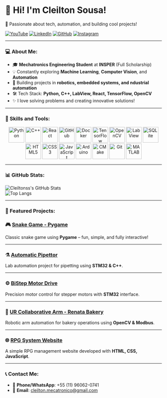 # 👋 Hi! I'm Cleilton Sousa!  

🚀 Passionate about tech, automation, and building cool projects!  

[![YouTube](https://img.shields.io/badge/YouTube-red?style=for-the-badge&logo=youtube&logoColor=white)](https://www.youtube.com/@CleiltonSousa-hw6fj) 
[![LinkedIn](https://img.shields.io/badge/LinkedIn-blue?style=for-the-badge&logo=linkedin&logoColor=white)](https://www.linkedin.com/in/cleiltonss/) 
[![GitHub](https://img.shields.io/badge/GitHub-black?style=for-the-badge&logo=github&logoColor=white)](https://github.com/Cleiltonss) 
[![Instagram](https://img.shields.io/badge/Instagram-E4405F?style=for-the-badge&logo=instagram&logoColor=white)](https://www.instagram.com/cleilton.ss/)  

---

### 💻 About Me:
- 🎓 **Mechatronics Engineering Student** at **INSPER** (Full Scholarship)  
- 💡 Constantly exploring **Machine Learning**, **Computer Vision**, and **Automation**  
- 🔧 Building projects in **robotics, embedded systems, and ndustrial automation**  
- 🛠️ Tech Stack: **Python, C++, LabView, React, TensorFlow, OpenCV**  
- ✨ I love solving problems and creating innovative solutions!  

---

### 🚀 Skills and Tools:
<p align="center">
  <img src="https://cdn.jsdelivr.net/gh/devicons/devicon/icons/python/python-original.svg" width="50" alt="Python"/>
  <img src="https://cdn.jsdelivr.net/gh/devicons/devicon/icons/cplusplus/cplusplus-original.svg" width="50" alt="C++"/>
  <img src="https://cdn.jsdelivr.net/gh/devicons/devicon/icons/react/react-original.svg" width="50" alt="React"/>
  <img src="https://cdn.jsdelivr.net/gh/devicons/devicon/icons/github/github-original.svg" width="50" alt="GitHub"/>
  <img src="https://cdn.jsdelivr.net/gh/devicons/devicon/icons/docker/docker-original.svg" width="50" alt="Docker"/>
  <img src="https://cdn.jsdelivr.net/gh/devicons/devicon/icons/tensorflow/tensorflow-original.svg" width="50" alt="TensorFlow"/>
  <img src="https://cdn.jsdelivr.net/gh/devicons/devicon/icons/opencv/opencv-original.svg" width="50" alt="OpenCV"/>
  <img src="https://cdn.jsdelivr.net/gh/devicons/devicon/icons/labview/labview-original.svg" width="50" alt="LabView"/>
  <img src="https://cdn.jsdelivr.net/gh/devicons/devicon/icons/sqlite/sqlite-original.svg" width="50" alt="SQLite"/>
  <img src="https://cdn.jsdelivr.net/gh/devicons/devicon/icons/html5/html5-original.svg" width="50" alt="HTML5"/>
  <img src="https://cdn.jsdelivr.net/gh/devicons/devicon/icons/css3/css3-original.svg" width="50" alt="CSS3"/>
  <img src="https://cdn.jsdelivr.net/gh/devicons/devicon/icons/javascript/javascript-original.svg" width="50" alt="JavaScript"/>
  <img src="https://cdn.jsdelivr.net/gh/devicons/devicon/icons/arduino/arduino-original.svg" width="50" alt="Arduino"/>
  <img src="https://cdn.jsdelivr.net/gh/devicons/devicon/icons/cmake/cmake-original.svg" width="50" alt="CMake"/>
  <img src="https://cdn.jsdelivr.net/gh/devicons/devicon/icons/git/git-original.svg" width="50" alt="Git"/>
  <img src="https://cdn.jsdelivr.net/gh/devicons/devicon/icons/matlab/matlab-original.svg" width="50" alt="MATLAB"/>
</p>

---

### 📊 GitHub Stats:
![Cleiltonss's GitHub Stats](https://github-readme-stats.vercel.app/api?username=Cleiltonss&show_icons=true&theme=radical)  
![Top Langs](https://github-readme-stats.vercel.app/api/top-langs/?username=Cleiltonss&layout=compact&theme=radical)  

---

### 🚧 Featured Projects:

### 🎮 [Snake Game - Pygame](https://github.com/Cleiltonss/Pygame-2021.2)  
Classic snake game using **Pygame** – fun, simple, and fully interactive!  

---

### ⚗️ [Automatic Pipettor](https://github.com/Cleiltonss/PM_Pipeta_Automatica)  
Lab automation project for pipetting using **STM32 & C++**.  

---

### ⚙️ [BiStep Motor Drive](https://github.com/Cleiltonss/PM_Pipeta_Automatica)  
Precision motor control for stepper motors with **STM32** interface.  

---

### 🤖 [UR Collaborative Arm - Renata Bakery](https://github.com/Cleiltonss/UR_Colaborativo_RenataBakery)  
Robotic arm automation for bakery operations using **OpenCV & Modbus**.  

---

### 🌐 [RPG System Website](https://github.com/Cleiltonss/WebSite_SystemRPG)  
A simple RPG management website developed with **HTML, CSS, JavaScript**.  

---

### 📞 Contact Me:
- 📱 **Phone/WhatsApp**: +55 (11) 96062-0741  
- 📩 **Email**: cleilton.mecatronico@gmail.com  

